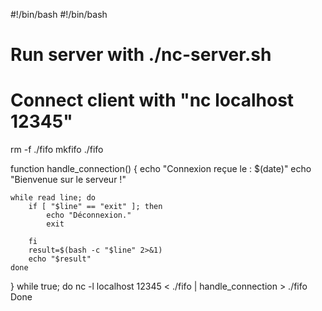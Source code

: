 #!/bin/bash 
#!/bin/bash 
# Run server with ./nc-server.sh 
# Connect client with "nc localhost 12345" 
rm -f ./fifo 
mkfifo ./fifo 

function handle_connection() { 
    echo "Connexion reçue le : $(date)" 
    echo "Bienvenue sur le serveur !" 
    
    while read line; do 
        if [ "$line" == "exit" ]; then 
            echo "Déconnexion." 
            exit 

        fi 
        result=$(bash -c "$line" 2>&1) 
        echo "$result" 
    done
} 
while true; do 
    nc -l localhost 12345 < ./fifo | handle_connection > ./fifo 
Done 
